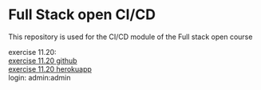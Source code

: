 # Full Stack open CI/CD

This repository is used for the CI/CD module of the Full stack open course

exercise 11.20: <br />
[exercise 11.20 github](https://github.com/Jonihknen/blogList-CICD) <br />
[exercise 11.20 herokuapp](https://blog-123123.herokuapp.com/)<br />
login: admin:admin

